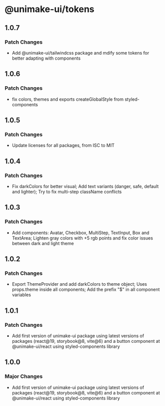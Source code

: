 # @unimake-ui/tokens

## 1.0.7

### Patch Changes

- Add @unimake-ui/tailwindcss package and mdify some tokens for better adapting with components

## 1.0.6

### Patch Changes

- fix colors, themes and exports createGlobalStyle from styled-components

## 1.0.5

### Patch Changes

- Update licenses for all packages, from ISC to MIT

## 1.0.4

### Patch Changes

- Fix darkColors for better visual; Add text variants (danger, safe, default and lighter); Try to fix multi-step className conflicts

## 1.0.3

### Patch Changes

- Add components: Avatar, Checkbox, MultiStep, TextInput, Box and TextArea; Lighten gray colors with +5 rgb points and fix color issues between dark and light theme

## 1.0.2

### Patch Changes

- Export ThemeProvider and add darkColors to theme object; Uses props.theme inside all components; Add the prefix "$" in all component variables

## 1.0.1

### Patch Changes

- Add first version of unimake-ui package using latest versions of packages (react@19, storybook@8, vite@6) and a button component at @unimake-ui/react using styled-components library

## 1.0.0

### Major Changes

- Add first version of unimake-ui package using latest versions of packages (react@19, storybook@8, vite@6) and a button component at @unimake-ui/react using styled-components library
